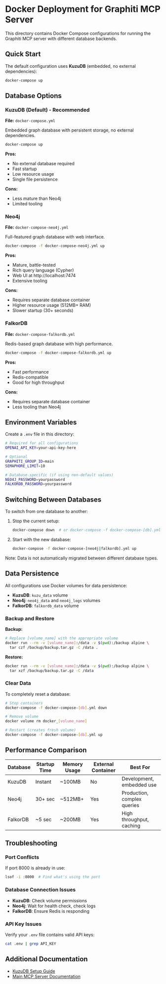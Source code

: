 # Docker Deployment for Graphiti MCP Server

This directory contains Docker Compose configurations for running the Graphiti MCP server with different database backends.

## Quick Start

The default configuration uses **KuzuDB** (embedded, no external dependencies):

```bash
docker-compose up
```

## Database Options

### KuzuDB (Default) - Recommended
**File:** `docker-compose.yml`

Embedded graph database with persistent storage, no external dependencies.

```bash
docker-compose up
```

**Pros:**
- No external database required
- Fast startup
- Low resource usage
- Single file persistence

**Cons:**
- Less mature than Neo4j
- Limited tooling

### Neo4j
**File:** `docker-compose-neo4j.yml`

Full-featured graph database with web interface.

```bash
docker-compose -f docker-compose-neo4j.yml up
```

**Pros:**
- Mature, battle-tested
- Rich query language (Cypher)
- Web UI at http://localhost:7474
- Extensive tooling

**Cons:**
- Requires separate database container
- Higher resource usage (512MB+ RAM)
- Slower startup (30+ seconds)

### FalkorDB
**File:** `docker-compose-falkordb.yml`

Redis-based graph database with high performance.

```bash
docker-compose -f docker-compose-falkordb.yml up
```

**Pros:**
- Fast performance
- Redis-compatible
- Good for high throughput

**Cons:**
- Requires separate database container
- Less tooling than Neo4j

## Environment Variables

Create a `.env` file in this directory:

```bash
# Required for all configurations
OPENAI_API_KEY=your-api-key-here

# Optional
GRAPHITI_GROUP_ID=main
SEMAPHORE_LIMIT=10

# Database-specific (if using non-default values)
NEO4J_PASSWORD=yourpassword
FALKORDB_PASSWORD=yourpassword
```

## Switching Between Databases

To switch from one database to another:

1. Stop the current setup:
   ```bash
   docker-compose down  # or docker-compose -f docker-compose-[db].yml down
   ```

2. Start with the new database:
   ```bash
   docker-compose -f docker-compose-[neo4j|falkordb].yml up
   ```

Note: Data is not automatically migrated between different database types.

## Data Persistence

All configurations use Docker volumes for data persistence:

- **KuzuDB**: `kuzu_data` volume
- **Neo4j**: `neo4j_data` and `neo4j_logs` volumes  
- **FalkorDB**: `falkordb_data` volume

### Backup and Restore

**Backup:**
```bash
# Replace [volume_name] with the appropriate volume
docker run --rm -v [volume_name]:/data -v $(pwd):/backup alpine \
  tar czf /backup/backup.tar.gz -C /data .
```

**Restore:**
```bash
docker run --rm -v [volume_name]:/data -v $(pwd):/backup alpine \
  tar xzf /backup/backup.tar.gz -C /data
```

### Clear Data

To completely reset a database:

```bash
# Stop containers
docker-compose -f docker-compose-[db].yml down

# Remove volume
docker volume rm docker_[volume_name]

# Restart (creates fresh volume)
docker-compose -f docker-compose-[db].yml up
```

## Performance Comparison

| Database | Startup Time | Memory Usage | External Container | Best For |
|----------|-------------|--------------|-------------------|----------|
| KuzuDB | Instant | ~100MB | No | Development, embedded use |
| Neo4j | 30+ sec | ~512MB+ | Yes | Production, complex queries |
| FalkorDB | ~5 sec | ~200MB | Yes | High throughput, caching |

## Troubleshooting

### Port Conflicts
If port 8000 is already in use:
```bash
lsof -i :8000  # Find what's using the port
```

### Database Connection Issues
- **KuzuDB**: Check volume permissions
- **Neo4j**: Wait for health check, check logs
- **FalkorDB**: Ensure Redis is responding

### API Key Issues
Verify your `.env` file contains valid API keys:
```bash
cat .env | grep API_KEY
```

## Additional Documentation

- [KuzuDB Setup Guide](README-kuzu.md)
- [Main MCP Server Documentation](../docs/README.md)
